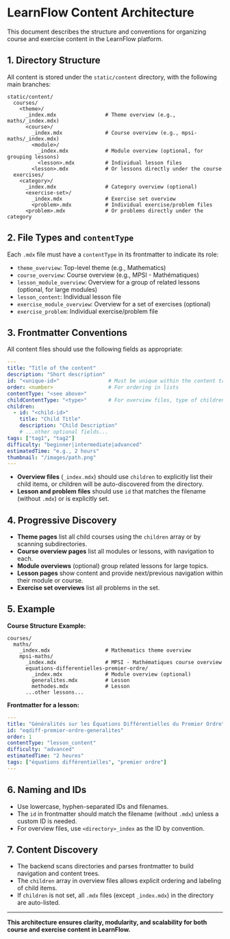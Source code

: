 # LearnFlow Content Architecture

This document describes the structure and conventions for organizing course and exercise content in the LearnFlow platform.

## 1. Directory Structure

All content is stored under the `static/content` directory, with the following main branches:

```
static/content/
  courses/
    <theme>/
      _index.mdx                # Theme overview (e.g., maths/_index.mdx)
      <course>/
        _index.mdx              # Course overview (e.g., mpsi-maths/_index.mdx)
        <module>/
          _index.mdx            # Module overview (optional, for grouping lessons)
          <lesson>.mdx          # Individual lesson files
        <lesson>.mdx            # Or lessons directly under the course
  exercises/
    <category>/
      _index.mdx                # Category overview (optional)
      <exercise-set>/
        _index.mdx              # Exercise set overview
        <problem>.mdx           # Individual exercise/problem files
      <problem>.mdx             # Or problems directly under the category
```

## 2. File Types and `contentType`

Each `.mdx` file must have a `contentType` in its frontmatter to indicate its role:

- `theme_overview`: Top-level theme (e.g., Mathematics)
- `course_overview`: Course overview (e.g., MPSI - Mathématiques)
- `lesson_module_overview`: Overview for a group of related lessons (optional, for large modules)
- `lesson_content`: Individual lesson file
- `exercise_module_overview`: Overview for a set of exercises (optional)
- `exercise_problem`: Individual exercise/problem file

## 3. Frontmatter Conventions

All content files should use the following fields as appropriate:

```yaml
---
title: "Title of the content"
description: "Short description"
id: "<unique-id>"                # Must be unique within the content tree
order: <number>                  # For ordering in lists
contentType: "<see above>"
childContentType: "<type>"       # For overview files, type of children (e.g., lesson_content)
children:
  - id: "<child-id>"
    title: "Child Title"
    description: "Child Description"
    # ...other optional fields...
tags: ["tag1", "tag2"]
difficulty: "beginner|intermediate|advanced"
estimatedTime: "e.g., 2 hours"
thumbnail: "/images/path.png"
---
```

- **Overview files** (`_index.mdx`) should use `children` to explicitly list their child items, or children will be auto-discovered from the directory.
- **Lesson and problem files** should use `id` that matches the filename (without `.mdx`) or is explicitly set.

## 4. Progressive Discovery

- **Theme pages** list all child courses using the `children` array or by scanning subdirectories.
- **Course overview pages** list all modules or lessons, with navigation to each.
- **Module overviews** (optional) group related lessons for large topics.
- **Lesson pages** show content and provide next/previous navigation within their module or course.
- **Exercise set overviews** list all problems in the set.

## 5. Example

**Course Structure Example:**

```
courses/
  maths/
    _index.mdx                  # Mathematics theme overview
    mpsi-maths/
      _index.mdx                # MPSI - Mathématiques course overview
      equations-differentielles-premier-ordre/
        _index.mdx              # Module overview (optional)
        generalites.mdx         # Lesson
        methodes.mdx            # Lesson
      ...other lessons...
```

**Frontmatter for a lesson:**

```yaml
---
title: "Généralités sur les Équations Différentielles du Premier Ordre"
id: "eqdiff-premier-ordre-generalites"
order: 1
contentType: "lesson_content"
difficulty: "advanced"
estimatedTime: "2 heures"
tags: ["équations différentielles", "premier ordre"]
---
```

## 6. Naming and IDs

- Use lowercase, hyphen-separated IDs and filenames.
- The `id` in frontmatter should match the filename (without `.mdx`) unless a custom ID is needed.
- For overview files, use `<directory>_index` as the ID by convention.

## 7. Content Discovery

- The backend scans directories and parses frontmatter to build navigation and content trees.
- The `children` array in overview files allows explicit ordering and labeling of child items.
- If `children` is not set, all `.mdx` files (except `_index.mdx`) in the directory are auto-listed.

---

**This architecture ensures clarity, modularity, and scalability for both course and exercise content in LearnFlow.**
